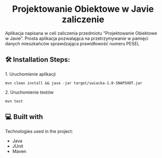 <h1 id="title" align="center">Projektowanie Obiektowe w Javie zaliczenie</h1>

<p id="description">Aplikacja napisana w celi zaliczenia przedmiotu "Projektowanie Obiektowe w Javie". Prosta aplikacja pozwalająca na przetrzymywanie w pamięci danych mieszkańców sprawdzająca prawidłowość numeru PESEL</p>

<h2>🛠️ Installation Steps:</h2>

<p>1. Uruchomienie aplikacji</p>

```
mvn clean install && java -jar target/swiacka-1.0-SNAPSHOT.jar
```

<p>2. Uruchomienie testów</p>

```
mvn test
```



<h2>💻 Built with</h2>

Technologies used in the project:

*   Java
*   JUnit
*   Maven
